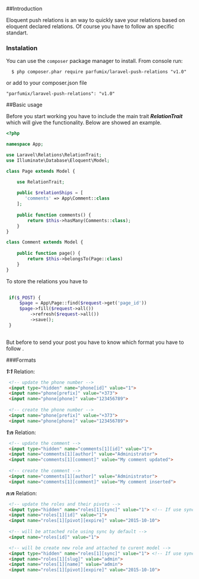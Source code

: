 ##Introduction

Eloquent push relations is an way to quickly save your relations based on eloquent declared relations. Of course you have to follow an specific standart. 

### Instalation
You can use the `composer` package manager to install. From console run:

```
  $ php composer.phar require parfumix/laravel-push-relations "v1.0"
```

or add to your composer.json file

    "parfumix/laravel-push-relations": "v1.0"


##Basic usage

Before you start working you have to include the main trait ***RelationTrait*** which will give the functionality. Below are showed an example.

```php
<?php

namespace App;

use Laravel\Relations\RelationTrait;
use Illuminate\Database\Eloquent\Model;

class Page extends Model {

    use RelationTrait;
    
    public $relationShips = [
       'comments' => App\Comment::class
    ];
    
    public function comments() {
        return $this->hasMany(Comments::class);
    }
}

class Comment extends Model {
    
    public function page() {
        return $this->belongsTo(Page::class)
    }
}
```

To store the relations you have to 

```php
 
 if($_POST) {
     $page = App\Page::find($request->get('page_id'))
     $page->fill($request->all())
         ->refresh($request->all())
         ->save();
 }
 
```
But before to send your post you have to know which format you have to follow .

###Formats

***1:1*** Relation:

```html
 <!-- update the phone number -->
 <input type="hidden" name="phone[id]" value="1">
 <input name="phone[prefix]" value="+373">
 <input name="phone[phone]" value="123456789">
 
 <!-- create the phone number -->
 <input name="phone[prefix]" value="+373">
 <input name="phone[phone]" value="123456789">
```

***1:n*** Relation:

```html
 <!-- update the comment -->
 <input type="hidden" name="comments[1][id]" value="1">
 <input name="comments[1][author]" value="Administrator">
 <input name="comments[1][comment]" value="My comment updated">
 
 <!-- create the comment -->
 <input name="comments[1][author]" value="Administrator">
 <input name="comments[1][comment]" value="My comment inserted">
```

***n:n*** Relation:

```html
 <!-- update the roles and their pivots -->
 <input type="hidden" name="roles[1][sync]" value="1"> <!-- If use sync will be used laravel sync() -->
 <input name="roles[1][id]" value="1">
 <input name="roles[1][pivot][expire]" value="2015-10-10">
 
 <!-- will be attached role using sync by default -->
 <input name="roles[id]" value="1">

 <!-- will be create new role and attached to curent model -->
 <input type="hidden" name="roles[1][sync]" value="1"> <!-- If use sync will be used laravel sync() -->
 <input name="roles[1][slug]" value="admin">
 <input name="roles[1][name]" value="admin">
 <input name="roles[1][pivot][expire]" value="2015-10-10">
```
